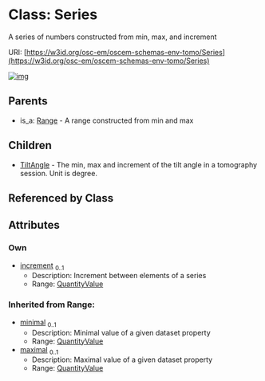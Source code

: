 
# Class: Series

A series of numbers constructed from min, max, and increment

URI: [https://w3id.org/osc-em/oscem-schemas-env-tomo/Series](https://w3id.org/osc-em/oscem-schemas-env-tomo/Series)


[![img](https://yuml.me/diagram/nofunky;dir:TB/class/[TiltAngle],[QuantityValue]<increment%200..1-++[Series],[Series]^-[TiltAngle],[Range]^-[Series],[Range],[QuantityValue])](https://yuml.me/diagram/nofunky;dir:TB/class/[TiltAngle],[QuantityValue]<increment%200..1-++[Series],[Series]^-[TiltAngle],[Range]^-[Series],[Range],[QuantityValue])

## Parents

 *  is_a: [Range](Range.md) - A range constructed from min and max

## Children

 * [TiltAngle](TiltAngle.md) - The min, max and increment of the tilt angle in a tomography session. Unit is degree.

## Referenced by Class


## Attributes


### Own

 * [increment](increment.md)  <sub>0..1</sub>
     * Description: Increment between elements of a series
     * Range: [QuantityValue](QuantityValue.md)

### Inherited from Range:

 * [minimal](minimal.md)  <sub>0..1</sub>
     * Description: Minimal value of a given dataset property
     * Range: [QuantityValue](QuantityValue.md)
 * [maximal](maximal.md)  <sub>0..1</sub>
     * Description: Maximal value of a given dataset property
     * Range: [QuantityValue](QuantityValue.md)
